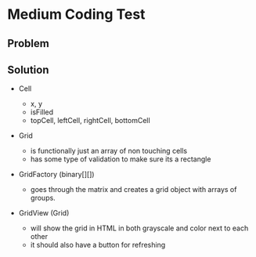 # Medium Coding Test #
## Problem ##

## Solution ##
- Cell
  * x, y
  * isFilled
  * topCell, leftCell, rightCell, bottomCell

- Grid
  * is functionally just an array of non touching cells 
  * has some type of validation to make sure its a rectangle

- GridFactory (binary[][])
  * goes through the matrix and creates a grid object with arrays of groups.

- GridView (Grid)
  * will show the grid in HTML in both grayscale and color next to each other
  * it should also have a button for refreshing